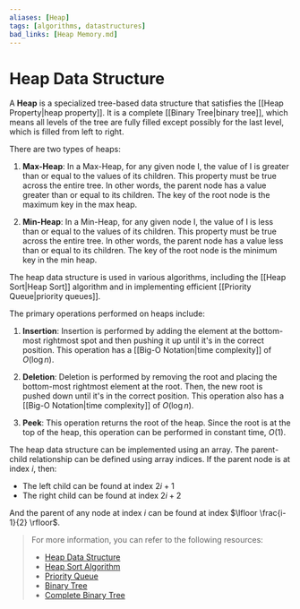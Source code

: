 ```yaml
---
aliases: [Heap]
tags: [algorithms, datastructures]
bad_links: [Heap Memory.md]
---
```

# Heap Data Structure

A **Heap** is a specialized tree-based data structure that satisfies the [[Heap Property|heap property]]. It is a complete [[Binary Tree|binary tree]], which means all levels of the tree are fully filled except possibly for the last level, which is filled from left to right.

There are two types of heaps:

1. **Max-Heap**: In a Max-Heap, for any given node I, the value of I is greater than or equal to the values of its children. This property must be true across the entire tree. In other words, the parent node has a value greater than or equal to its children. The key of the root node is the maximum key in the max heap.

2. **Min-Heap**: In a Min-Heap, for any given node I, the value of I is less than or equal to the values of its children. This property must be true across the entire tree. In other words, the parent node has a value less than or equal to its children. The key of the root node is the minimum key in the min heap.

The heap data structure is used in various algorithms, including the [[Heap Sort|Heap Sort]] algorithm and in implementing efficient [[Priority Queue|priority queues]].

The primary operations performed on heaps include:

1. **Insertion**: Insertion is performed by adding the element at the bottom-most rightmost spot and then pushing it up until it's in the correct position. This operation has a [[Big-O Notation|time complexity]] of $O(\log n)$.

2. **Deletion**: Deletion is performed by removing the root and placing the bottom-most rightmost element at the root. Then, the new root is pushed down until it's in the correct position. This operation also has a [[Big-O Notation|time complexity]] of $O(\log n)$.

3. **Peek**: This operation returns the root of the heap. Since the root is at the top of the heap, this operation can be performed in constant time, $O(1)$.

The heap data structure can be implemented using an array. The parent-child relationship can be defined using array indices. If the parent node is at index $i$, then:

- The left child can be found at index $2i + 1$
- The right child can be found at index $2i + 2$

And the parent of any node at index $i$ can be found at index $\lfloor \frac{i-1}{2} \rfloor$.

> For more information, you can refer to the following resources:
> - [Heap Data Structure](https://www.google.com/search?q=Heap+Data+Structure)
> - [Heap Sort Algorithm](https://www.google.com/search?q=Heap+Sort+Algorithm)
> - [Priority Queue](https://www.google.com/search?q=Priority+Queue)
> - [Binary Tree](https://www.google.com/search?q=Binary+Tree)
> - [Complete Binary Tree](https://www.google.com/search?q=Complete+Binary+Tree)